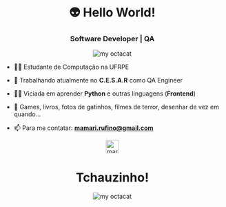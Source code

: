 <h1 align="center"> 👽 Hello World!</h1>
<h3 align="center">Software Developer | QA </h3>

<p align="center"> <img src="https://static.wixstatic.com/media/9a78e2_f9a67670aaa34603ba096cb16922ecc7~mv2.gif" alt="my octacat" /> </p>

- 👩‍🎓 Estudante de Computação na UFRPE 

- 🚀 Trabalhando atualmente no **C.E.S.A.R** como QA Engineer

- 👨‍💻 Viciada em aprender **Python** e outras linguagens (**Frontend**)

- 💫 Games, livros, fotos de gatinhos, filmes de terror, desenhar de vez em quando...

- 📫 Para me contatar:  **mamari.rufino@gmail.com**

<p align="center">
<a href="linkedin.com/in/mariana-rufino-a53ba6141/" target="blank"><img align="center" src="https://cdn.jsdelivr.net/npm/simple-icons@3.0.1/icons/linkedin.svg" alt="marianarufino" height="30" width="30" /></a>
</p>

<h1 align="center"> Tchauzinho!</h1>

<p align="center"> <img src="https://i.pinimg.com/originals/c1/3e/7f/c13e7f371b14f93e91808200631b8a81.gif" alt="my octacat" /> </p>
